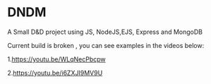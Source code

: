 # DNDM
A Small D&amp;D project using JS, NodeJS,EJS, Express and MongoDB

Current build is broken , you can see examples in the videos below:

1.https://youtu.be/WLqNecPbcpw

2.https://youtu.be/i6ZXJI9MV9U
